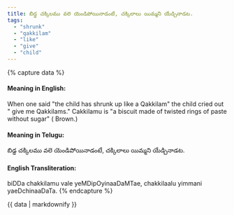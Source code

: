 ```yaml
---
title: బిడ్డ చక్కిలము వలె యెండిపోయినాడంటే, చక్కిలాలు యిమ్మని యేడ్చినాడట.
tags:
  - "shrunk"
  - "qakkilam"
  - "like"
  - "give"
  - "child"
---
```


{% capture data %}
#### Meaning in English:
When one said "the child has shrunk up like a Qakkilam" the child cried out " give me Qakkilams."
Cakkilamu is "a biscuit made of twisted rings of paste without sugar" ( Brown.)

#### Meaning in Telugu:
బిడ్డ చక్కిలము వలె యెండిపోయినాడంటే, చక్కిలాలు యిమ్మని యేడ్చినాడట.

#### English Transliteration:
biDDa chakkilamu vale yeMDipOyinaaDaMTae, chakkilaalu yimmani yaeDchinaaDaTa.
{% endcapture %}

{{ data | markdownify }}

